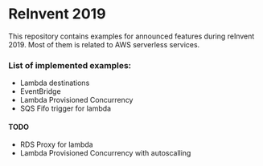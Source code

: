 # ReInvent 2019

This repository contains examples for announced features during reInvent 2019. Most of them is related to AWS serverless services.

### List of implemented examples:

- Lambda destinations
- EventBridge
- Lambda Provisioned Concurrency
- SQS Fifo trigger for lambda

#### TODO

- RDS Proxy for lambda
- Lambda Provisioned Concurrency with autoscalling
